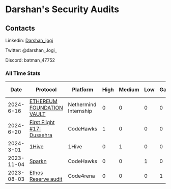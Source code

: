 # Darshan's Security Audits

## Contacts

Linkedin: [Darshan_jogi](https://www.linkedin.com/in/darshan-jogi-9450431b6/)

Twitter: @darshan_Jogi_

Discord: batman_47752



### All Time Stats


| Date       | Protocol | Platform | High | Medium | Low | Gas | Best Practice |
|------------|----------|----------|------|--------|-----|-----|---------------|
| 2024-6-16 | [ETHEREUM FOUNDATION VAULT](https://github.com/NethermindEth/PublicAuditReports/blob/main/NM0234-FINAL_ETHEREUM_FOUNDATION_HOLESKY_FUNDS_VAULT.pdf) | Nethermind Internship|  0   | 0     | 0   |  0 | 2 |
| 2024-6-20 | [First Flight #17: Dussehra](https://www.codehawks.com/submissions/clx1ufwjy006g3d8ddjdk3qfr/352) | CodeHawks| 1    | 0     | 0   |  0 |  0 |
| 2024-3-01 | [1Hive](https://docs.google.com/document/d/19oV0eIje_Iyg73sdfmaWp6hDrN7-j5W8FOGOgNRX7WQ/edit?usp=sharing) | 1Hive | 0    | 1    | 0    |  0 |
| 2023-11-04 | [Sparkn](https://www.codehawks.com/finding/clmkdx5x9000nw9f3mvp1yxan) | CodeHawks| 0    | 0     | 1   |  0 | 0|
| 2023-08-03 | [Ethos Reserve audit](https://code4rena.com/@Darshan) | Code4rena| 0    | 0      | 0   |  1 | 0 |


